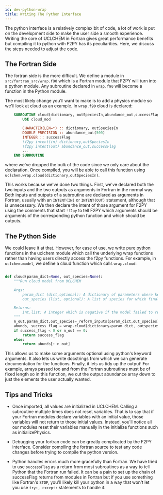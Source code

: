 ```yaml
---
id: dev-python-wrap
title: Writing The Python Interface
---
```


The python interface is a relatively complex bit of code, a lot of work is put on the development side to make the user side a smooth experience. Writing the core of UCLCHEM in Fortran gives great performance benefits but compiling it to python with F2PY has its peculiarities. Here, we discuss the steps needed to adjust the code.

## The Fortran Side
The fortran side is the more difficult. We define a module in `src/fortran_src/wrap.f90` which is a Fortran module that F2PY will turn into a python module. Any subroutine declared in `wrap.f90` will become a function in the Python module.

The most likely change you'll want to make is to add a physics module so we'll look at cloud as an example. In `wrap.f90` cloud is declared:

```fortran
    SUBROUTINE cloud(dictionary, outSpeciesIn,abundance_out,successFlag)
        USE cloud_mod

        CHARACTER(LEN=*) :: dictionary, outSpeciesIn
        DOUBLE PRECISION :: abundance_out(500)
        INTEGER :: successFlag
        !f2py intent(in) dictionary,outSpeciesIn
        !f2py intent(out) abundance_out,successFlag
        ...
    END SUBROUTINE
```

where we've dropped the bulk of the code since we only care about the declaration. Once compiled, you will be able to call this function using `uclchem.wrap.cloud(dictionary,outSpeciesIn)`.

This works because we've done two things. First, we've declared both the two inputs and the two outputs as arguments in Fortran in the normal way. Both inputs and outputs of a subroutine are declared as arguments in Fortran, usually with an `INTENT(IN)` or `INTENT(OUT)` statement, although that is unnecessary. We then declare the intent of those argument for F2PY using the comments that start `!f2py` to tell F2PY which arguments should be arguments of the corresponding python function and which should be outputs.

## The Python Side

We could leave it at that. However, for ease of use, we write pure python functions in the uclchem module which call the underlying wrap functions rather than having users directly access the f2py functions. For example, in `uclchem.model`, we define a cloud function which calls `wrap.cloud`:

```python

def cloud(param_dict=None, out_species=None):
    """Run cloud model from UCLCHEM

    Args:
        param_dict (dict,optional): A dictionary of parameters where keys are any of the variables in defaultparameters.f90 and values are value for current run.
        out_species (list, optional): A list of species for which final abundance will be returned. If None, no abundances will be returned.. Defaults to None.

    Returns:
        int,list: A integer which is negative if the model failed to run, or a list of abundances of all species in `outSpecies`
    """
    n_out,param_dict,out_species=_reform_inputs(param_dict,out_species)
    abunds, success_flag = wrap.cloud(dictionary=param_dict, outspeciesin=out_species)
    if success_flag < 0 or n_out == 0:
        return success_flag
    else:
        return abunds[: n_out]
```

This allows us to make some arguments optional using python's keyword arguments. It also lets us write docstrings from which we can generate documentation for the functions. Finally, it lets us tidy up the output! For example, arrays passed too and from the Fortran subroutines must be of fixed length so in this function, we cut the output abundance array down to just the elements the user actually wanted.

## Tips and Tricks

- Once imported, all values are initialized in UCLCHEM. Calling a subroutine multiple times does not reset variables. That is to say that if your Fortran modules declare variables with an initial value, those variables will not return to those initial values. Instead, you'll notice all our modules reset their variables manually in the initialize functions such as initializePhysics.

- Debugging your fortran code can be greatly complicated by the F2PY interface. Consider compiling the fortran source to test any code changes before trying to compile the python version.

- Python handles errors much more gracefully than Fortran. We have tried to use `successFlag` as a return from most subroutines as a way to tell Python that the Fortran run failed. It can be a pain to set up the chain of successFlag returns from modules in Fortran but if you use something like Fortran's `STOP`, you'll likely kill your python in a way that won't let you use `try:, except:` statements to handle it.